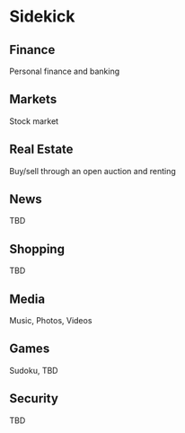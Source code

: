 # Sidekick
## Finance
Personal finance and banking
## Markets
Stock market
## Real Estate
Buy/sell through an open auction and renting
## News
TBD
## Shopping
TBD
## Media
Music, Photos, Videos
## Games
Sudoku, TBD
## Security
TBD